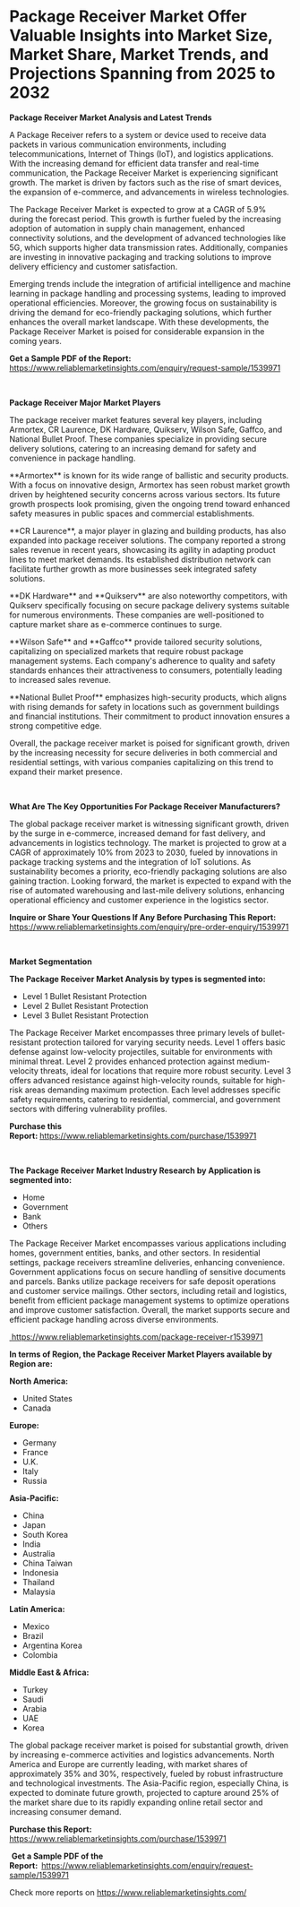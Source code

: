 <p><h1>Package Receiver Market Offer Valuable Insights into Market Size, Market Share, Market Trends, and Projections Spanning from 2025 to 2032</h1></p><p><strong>Package Receiver Market Analysis and Latest Trends</strong></p>
<p><p>A Package Receiver refers to a system or device used to receive data packets in various communication environments, including telecommunications, Internet of Things (IoT), and logistics applications. With the increasing demand for efficient data transfer and real-time communication, the Package Receiver Market is experiencing significant growth. The market is driven by factors such as the rise of smart devices, the expansion of e-commerce, and advancements in wireless technologies.</p><p>The Package Receiver Market is expected to grow at a CAGR of 5.9% during the forecast period. This growth is further fueled by the increasing adoption of automation in supply chain management, enhanced connectivity solutions, and the development of advanced technologies like 5G, which supports higher data transmission rates. Additionally, companies are investing in innovative packaging and tracking solutions to improve delivery efficiency and customer satisfaction.</p><p>Emerging trends include the integration of artificial intelligence and machine learning in package handling and processing systems, leading to improved operational efficiencies. Moreover, the growing focus on sustainability is driving the demand for eco-friendly packaging solutions, which further enhances the overall market landscape. With these developments, the Package Receiver Market is poised for considerable expansion in the coming years.</p></p>
<p><strong>Get a Sample PDF of the Report:&nbsp;</strong> <a href="https://www.reliablemarketinsights.com/enquiry/request-sample/1539971?utm_campaign=3065&utm_medium=2&utm_source=Github&utm_content=ia&utm_term=05042025&utm_id=package-receiver">https://www.reliablemarketinsights.com/enquiry/request-sample/1539971</a></p>
<p>&nbsp;</p>
<p><strong>Package Receiver Major Market Players</strong></p>
<p><p>The package receiver market features several key players, including Armortex, CR Laurence, DK Hardware, Quikserv, Wilson Safe, Gaffco, and National Bullet Proof. These companies specialize in providing secure delivery solutions, catering to an increasing demand for safety and convenience in package handling.</p><p>**Armortex** is known for its wide range of ballistic and security products. With a focus on innovative design, Armortex has seen robust market growth driven by heightened security concerns across various sectors. Its future growth prospects look promising, given the ongoing trend toward enhanced safety measures in public spaces and commercial establishments.</p><p>**CR Laurence**, a major player in glazing and building products, has also expanded into package receiver solutions. The company reported a strong sales revenue in recent years, showcasing its agility in adapting product lines to meet market demands. Its established distribution network can facilitate further growth as more businesses seek integrated safety solutions.</p><p>**DK Hardware** and **Quikserv** are also noteworthy competitors, with Quikserv specifically focusing on secure package delivery systems suitable for numerous environments. These companies are well-positioned to capture market share as e-commerce continues to surge.</p><p>**Wilson Safe** and **Gaffco** provide tailored security solutions, capitalizing on specialized markets that require robust package management systems. Each company's adherence to quality and safety standards enhances their attractiveness to consumers, potentially leading to increased sales revenue.</p><p>**National Bullet Proof** emphasizes high-security products, which aligns with rising demands for safety in locations such as government buildings and financial institutions. Their commitment to product innovation ensures a strong competitive edge.</p><p>Overall, the package receiver market is poised for significant growth, driven by the increasing necessity for secure deliveries in both commercial and residential settings, with various companies capitalizing on this trend to expand their market presence.</p></p>
<p>&nbsp;</p>
<p><strong>What Are The Key Opportunities For Package Receiver Manufacturers?</strong></p>
<p><p>The global package receiver market is witnessing significant growth, driven by the surge in e-commerce, increased demand for fast delivery, and advancements in logistics technology. The market is projected to grow at a CAGR of approximately 10% from 2023 to 2030, fueled by innovations in package tracking systems and the integration of IoT solutions. As sustainability becomes a priority, eco-friendly packaging solutions are also gaining traction. Looking forward, the market is expected to expand with the rise of automated warehousing and last-mile delivery solutions, enhancing operational efficiency and customer experience in the logistics sector.</p></p>
<p><strong>Inquire or Share Your Questions If Any Before Purchasing This Report:</strong> <a href="https://www.reliablemarketinsights.com/enquiry/pre-order-enquiry/1539971?utm_campaign=3065&utm_medium=2&utm_source=Github&utm_content=ia&utm_term=05042025&utm_id=package-receiver">https://www.reliablemarketinsights.com/enquiry/pre-order-enquiry/1539971</a></p>
<p>&nbsp;</p>
<p><strong>Market Segmentation</strong></p>
<p><strong>The Package Receiver Market Analysis by types is segmented into:</strong></p>
<p><ul><li>Level 1 Bullet Resistant Protection</li><li>Level 2 Bullet Resistant Protection</li><li>Level 3 Bullet Resistant Protection</li></ul></p>
<p><p>The Package Receiver Market encompasses three primary levels of bullet-resistant protection tailored for varying security needs. Level 1 offers basic defense against low-velocity projectiles, suitable for environments with minimal threat. Level 2 provides enhanced protection against medium-velocity threats, ideal for locations that require more robust security. Level 3 offers advanced resistance against high-velocity rounds, suitable for high-risk areas demanding maximum protection. Each level addresses specific safety requirements, catering to residential, commercial, and government sectors with differing vulnerability profiles.</p></p>
<p><strong>Purchase this Report:&nbsp;</strong><a href="https://www.reliablemarketinsights.com/purchase/1539971?utm_campaign=3065&utm_medium=2&utm_source=Github&utm_content=ia&utm_term=05042025&utm_id=package-receiver">https://www.reliablemarketinsights.com/purchase/1539971</a></p>
<p>&nbsp;</p>
<p><strong>The Package Receiver Market Industry Research by Application is segmented into:</strong></p>
<p><ul><li>Home</li><li>Government</li><li>Bank</li><li>Others</li></ul></p>
<p><p>The Package Receiver Market encompasses various applications including homes, government entities, banks, and other sectors. In residential settings, package receivers streamline deliveries, enhancing convenience. Government applications focus on secure handling of sensitive documents and parcels. Banks utilize package receivers for safe deposit operations and customer service mailings. Other sectors, including retail and logistics, benefit from efficient package management systems to optimize operations and improve customer satisfaction. Overall, the market supports secure and efficient package handling across diverse environments.</p></p>
<p><a href="https://www.reliablemarketinsights.com/package-receiver-r1539971?utm_campaign=3065&utm_medium=2&utm_source=Github&utm_content=ia&utm_term=05042025&utm_id=package-receiver">&nbsp;https://www.reliablemarketinsights.com/package-receiver-r1539971</a></p>
<p><strong>In terms of Region, the Package Receiver Market Players available by Region are:</strong></p>
<p>
    <p> <strong> North America: </strong>
        <ul>
            <li>United States</li>
            <li>Canada</li>
        </ul>
        </p> 
    <p> <strong> Europe: </strong>
        <ul>
            <li>Germany</li>
            <li>France</li>
            <li>U.K.</li>
            <li>Italy</li>
            <li>Russia</li>
        </ul>
        </p> 
    <p> <strong> Asia-Pacific: </strong>
        <ul>
            <li>China</li>
            <li>Japan</li>
            <li>South Korea</li>
            <li>India</li>
            <li>Australia</li>
            <li>China Taiwan</li>
            <li>Indonesia</li>
            <li>Thailand</li>
            <li>Malaysia</li>
        </ul>
        </p> 
    <p> <strong> Latin America: </strong>
        <ul>
            <li>Mexico</li>
            <li>Brazil</li>
            <li>Argentina Korea</li>
            <li>Colombia</li>
        </ul>
        </p> 
    <p> <strong> Middle East & Africa: </strong>
        <ul>
            <li>Turkey</li>
            <li>Saudi</li>
            <li>Arabia</li>
            <li>UAE</li>
            <li>Korea</li>
        </ul>
    </p>
    </p>
<p><p>The global package receiver market is poised for substantial growth, driven by increasing e-commerce activities and logistics advancements. North America and Europe are currently leading, with market shares of approximately 35% and 30%, respectively, fueled by robust infrastructure and technological investments. The Asia-Pacific region, especially China, is expected to dominate future growth, projected to capture around 25% of the market share due to its rapidly expanding online retail sector and increasing consumer demand.</p></p>
<p><strong>Purchase this Report: </strong><a href="https://www.reliablemarketinsights.com/purchase/1539971?utm_campaign=3065&utm_medium=2&utm_source=Github&utm_content=ia&utm_term=05042025&utm_id=package-receiver">https://www.reliablemarketinsights.com/purchase/1539971</a></p>
<p>&nbsp;<strong>Get a Sample PDF of the Report:&nbsp;&nbsp;</strong><a href="https://www.reliablemarketinsights.com/enquiry/request-sample/1539971?utm_campaign=3065&utm_medium=2&utm_source=Github&utm_content=ia&utm_term=05042025&utm_id=package-receiver">https://www.reliablemarketinsights.com/enquiry/request-sample/1539971</a></p>
<p><strong></strong></p>
<p>Check more reports on <a href="https://www.reliablemarketinsights.com/?utm_campaign=3065&utm_medium=2&utm_source=Github&utm_content=ia&utm_term=05042025&utm_id=package-receiver">https://www.reliablemarketinsights.com/</a></p>